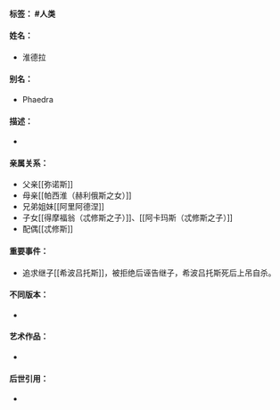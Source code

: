 #### 标签： #人类
#### 姓名：
- 淮德拉
#### 别名：
- Phaedra
#### 描述：
- 
#### 亲属关系：
- 父亲[[弥诺斯]]
- 母亲[[帕西淮（赫利俄斯之女）]]
- 兄弟姐妹[[阿里阿德涅]]
- 子女[[得摩福翁（忒修斯之子）]]、[[阿卡玛斯（忒修斯之子）]]
- 配偶[[忒修斯]]
#### 重要事件：
- 追求继子[[希波吕托斯]]，被拒绝后诬告继子，希波吕托斯死后上吊自杀。
#### 不同版本：
- 
#### 艺术作品：
- 
#### 后世引用：
- 